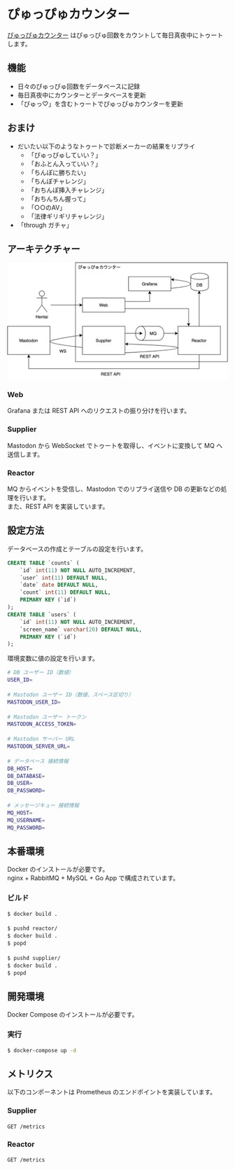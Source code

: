 ぴゅっぴゅカウンター
====================

[ぴゅっぴゅカウンター](https://xn--y2wx43a.chitoku.jp) はぴゅっぴゅ回数をカウントして毎日真夜中にトゥートします。

## 機能

- 日々のぴゅっぴゅ回数をデータベースに記録
- 毎日真夜中にカウンターとデータベースを更新
- 「ぴゅっ♡」を含むトゥートでぴゅっぴゅカウンターを更新

## おまけ

- だいたい以下のようなトゥートで診断メーカーの結果をリプライ
  - 「ぴゅっぴゅしていい？」
  - 「おふとん入っていい？」
  - 「ちんぽに勝ちたい」
  - 「ちんぽチャレンジ」
  - 「おちんぽ挿入チャレンジ」
  - 「おちんちん握って」
  - 「○○のAV」
  - 「法律ギリギリチャレンジ」
- 「through ガチャ」

## アーキテクチャー

<img src="doc/architecture.png" alt="" width="623" />

### Web

Grafana または REST API へのリクエストの振り分けを行います。

### Supplier

Mastodon から WebSocket でトゥートを取得し、イベントに変換して MQ へ送信します。

### Reactor

MQ からイベントを受信し、Mastodon でのリプライ送信や DB の更新などの処理を行います。  
また、REST API を実装しています。

## 設定方法

データベースの作成とテーブルの設定を行います。

```sql
CREATE TABLE `counts` (
    `id` int(11) NOT NULL AUTO_INCREMENT,
    `user` int(11) DEFAULT NULL,
    `date` date DEFAULT NULL,
    `count` int(11) DEFAULT NULL,
    PRIMARY KEY (`id`)
);
CREATE TABLE `users` (
    `id` int(11) NOT NULL AUTO_INCREMENT,
    `screen_name` varchar(20) DEFAULT NULL,
    PRIMARY KEY (`id`)
);
```

環境変数に値の設定を行います。

```bash
# DB ユーザー ID（数値）
USER_ID=

# Mastodon ユーザー ID（数値、スペース区切り）
MASTODON_USER_ID=

# Mastodon ユーザー トークン
MASTODON_ACCESS_TOKEN=

# Mastodon サーバー URL
MASTODON_SERVER_URL=

# データベース 接続情報
DB_HOST=
DB_DATABASE=
DB_USER=
DB_PASSWORD=

# メッセージキュー 接続情報
MQ_HOST=
MQ_USERNAME=
MQ_PASSWORD=
```

## 本番環境

Docker のインストールが必要です。  
nginx + RabbitMQ + MySQL + Go App で構成されています。

### ビルド

```sh
$ docker build .

$ pushd reactor/
$ docker build .
$ popd

$ pushd supplier/
$ docker build .
$ popd
```

## 開発環境

Docker Compose のインストールが必要です。

### 実行

```sh
$ docker-compose up -d
```

## メトリクス

以下のコンポーネントは Prometheus のエンドポイントを実装しています。

### Supplier

`GET /metrics`

### Reactor

`GET /metrics`
